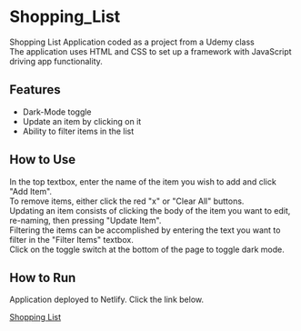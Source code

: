 # Shopping_List
Shopping List Application coded as a project from a Udemy class  
The application uses HTML and CSS to set up a framework with JavaScript driving app functionality.

## Features
- Dark-Mode toggle
- Update an item by clicking on it
- Ability to filter items in the list

## How to Use
In the top textbox, enter the name of the item you wish to add and click "Add Item".  
To remove items, either click the red "x" or "Clear All" buttons.  
Updating an item consists of clicking the body of the item you want to edit, re-naming, then pressing "Update Item".  
Filtering the items can be accomplished by entering the text you want to filter in the "Filter Items" textbox.  
Click on the toggle switch at the bottom of the page to toggle dark mode.  


## How to Run

Application deployed to Netlify. Click the link below.  

<a href="https://papaya-donut-2e8db9.netlify.app/" target="_blank">Shopping List</a>




